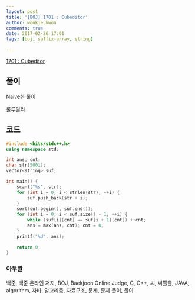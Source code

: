 ```yaml
---
layout: post
title: '[BOJ] 1701 : Cubeditor'
author: wookje.kwon
comments: true
date: 2017-02-26 17:01
tags: [boj, suffix-array, string]

---
```


[1701 : Cubeditor](https://www.acmicpc.net/problem/1701)

## 풀이

Naive한 풀이  

룰루랄라  

## 코드

```cpp
#include <bits/stdc++.h>
using namespace std;

int ans, cnt;
char str[5001];
vector<string> suf;

int main() {
	scanf("%s", str);
	for (int i = 0; i < strlen(str); ++i) {
		suf.push_back(str + i);
	}
	sort(suf.begin(), suf.end());
	for (int i = 0; i < suf.size() - 1; ++i) {
		while (suf[i][cnt] == suf[i + 1][cnt]) ++cnt;
		ans = max(ans, cnt); cnt = 0;
	}
	printf("%d", ans);

	return 0;
}
```

### 아무말  
백준, 백준 온라인 저지, BOJ, Baekjoon Online Judge, C, C++, 씨, 씨쁠쁠, JAVA, algorithm, 자바, 알고리즘, 자료구조, 문제, 문제 풀이, 풀이